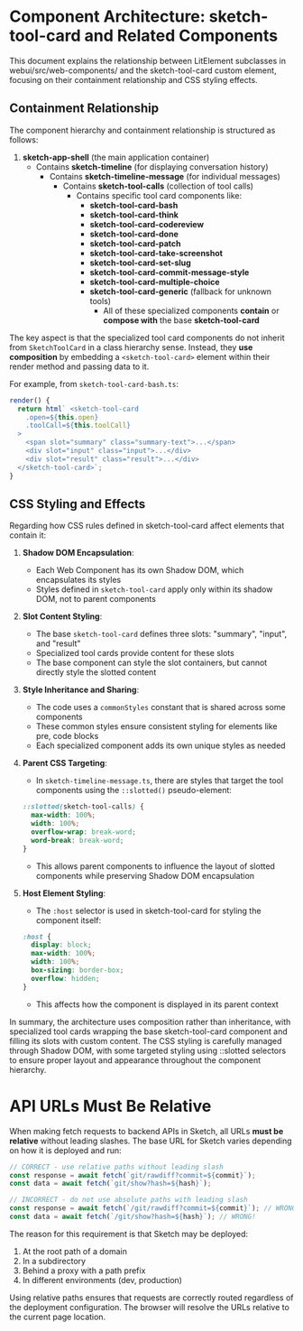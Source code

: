 # Component Architecture: sketch-tool-card and Related Components

This document explains the relationship between LitElement subclasses in webui/src/web-components/ and the sketch-tool-card custom element, focusing on their containment relationship and CSS styling effects.

## Containment Relationship

The component hierarchy and containment relationship is structured as follows:

1. **sketch-app-shell** (the main application container)
   - Contains **sketch-timeline** (for displaying conversation history)
     - Contains **sketch-timeline-message** (for individual messages)
       - Contains **sketch-tool-calls** (collection of tool calls)
         - Contains specific tool card components like:
           - **sketch-tool-card-bash**
           - **sketch-tool-card-think**
           - **sketch-tool-card-codereview**
           - **sketch-tool-card-done**
           - **sketch-tool-card-patch**
           - **sketch-tool-card-take-screenshot**
           - **sketch-tool-card-set-slug**
           - **sketch-tool-card-commit-message-style**
           - **sketch-tool-card-multiple-choice**
           - **sketch-tool-card-generic** (fallback for unknown tools)
             - All of these specialized components **contain** or **compose with** the base **sketch-tool-card**

The key aspect is that the specialized tool card components do not inherit from `SketchToolCard` in a class hierarchy sense. Instead, they **use composition** by embedding a `<sketch-tool-card>` element within their render method and passing data to it.

For example, from `sketch-tool-card-bash.ts`:

```typescript
render() {
  return html` <sketch-tool-card
    .open=${this.open}
    .toolCall=${this.toolCall}
  >
    <span slot="summary" class="summary-text">...</span>
    <div slot="input" class="input">...</div>
    <div slot="result" class="result">...</div>
  </sketch-tool-card>`;
}
```

## CSS Styling and Effects

Regarding how CSS rules defined in sketch-tool-card affect elements that contain it:

1. **Shadow DOM Encapsulation**:
   - Each Web Component has its own Shadow DOM, which encapsulates its styles
   - Styles defined in `sketch-tool-card` apply only within its shadow DOM, not to parent components

2. **Slot Content Styling**:
   - The base `sketch-tool-card` defines three slots: "summary", "input", and "result"
   - Specialized tool cards provide content for these slots
   - The base component can style the slot containers, but cannot directly style the slotted content

3. **Style Inheritance and Sharing**:
   - The code uses a `commonStyles` constant that is shared across some components
   - These common styles ensure consistent styling for elements like pre, code blocks
   - Each specialized component adds its own unique styles as needed

4. **Parent CSS Targeting**:
   - In `sketch-timeline-message.ts`, there are styles that target the tool components using the `::slotted()` pseudo-element:

   ```css
   ::slotted(sketch-tool-calls) {
     max-width: 100%;
     width: 100%;
     overflow-wrap: break-word;
     word-break: break-word;
   }
   ```
   - This allows parent components to influence the layout of slotted components while preserving Shadow DOM encapsulation

5. **Host Element Styling**:
   - The `:host` selector is used in sketch-tool-card for styling the component itself:
   ```css
   :host {
     display: block;
     max-width: 100%;
     width: 100%;
     box-sizing: border-box;
     overflow: hidden;
   }
   ```
   - This affects how the component is displayed in its parent context

In summary, the architecture uses composition rather than inheritance, with specialized tool cards wrapping the base sketch-tool-card component and filling its slots with custom content. The CSS styling is carefully managed through Shadow DOM, with some targeted styling using ::slotted selectors to ensure proper layout and appearance throughout the component hierarchy.

# API URLs Must Be Relative

When making fetch requests to backend APIs in Sketch, all URLs **must be relative** without leading slashes. The base URL for Sketch varies depending on how it is deployed and run:

```javascript
// CORRECT - use relative paths without leading slash
const response = await fetch(`git/rawdiff?commit=${commit}`);
const data = await fetch(`git/show?hash=${hash}`);

// INCORRECT - do not use absolute paths with leading slash
const response = await fetch(`/git/rawdiff?commit=${commit}`); // WRONG!
const data = await fetch(`/git/show?hash=${hash}`); // WRONG!
```

The reason for this requirement is that Sketch may be deployed:

1. At the root path of a domain
2. In a subdirectory
3. Behind a proxy with a path prefix
4. In different environments (dev, production)

Using relative paths ensures that requests are correctly routed regardless of the deployment configuration. The browser will resolve the URLs relative to the current page location.
